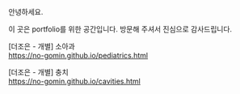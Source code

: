 안녕하세요.

이 곳은 portfolio를 위한 공간입니다.
방문해 주셔서 진심으로 감사드립니다.

[더조은 - 개별] 소아과   
https://no-gomin.github.io/pediatrics.html

[더조은 - 개별] 충치   
https://no-gomin.github.io/cavities.html